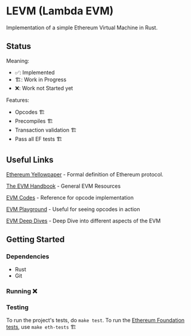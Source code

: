 # LEVM (Lambda EVM)

Implementation of a simple Ethereum Virtual Machine in Rust.

## Status
<!-- ✅ 🏗️ ❌ -->
Meaning:
- ✅: Implemented
- 🏗️: Work in Progress
- ❌: Work not Started yet

Features:
- Opcodes 🏗️
- Precompiles 🏗️
- Transaction validation 🏗️
- Pass all EF tests 🏗️


## Useful Links
[Ethereum Yellowpaper](https://ethereum.github.io/yellowpaper/paper.pdf) - Formal definition of Ethereum protocol.

[The EVM Handbook](https://noxx3xxon.notion.site/The-EVM-Handbook-bb38e175cc404111a391907c4975426d) - General EVM Resources

[EVM Codes](https://www.evm.codes/) - Reference for opcode implementation

[EVM Playground](https://www.evm.codes/playground) - Useful for seeing opcodes in action

[EVM Deep Dives](https://noxx.substack.com/p/evm-deep-dives-the-path-to-shadowy) - Deep Dive into different aspects of the EVM

## Getting Started
### Dependencies
- Rust
- Git

### Running ❌

### Testing
To run the project's tests, do `make test`.
To run the [Ethereum Foundation tests](https://github.com/ethereum/tests), use `make eth-tests` 🏗️

